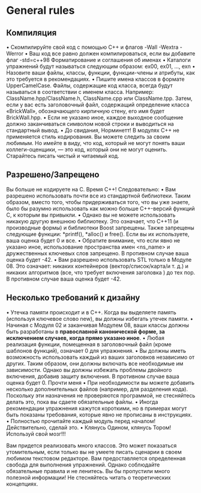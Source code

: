 # General rules

## Компиляция
• Скомпилируйте свой код с помощью C++ и флагов -Wall -Wextra -Werror
• Ваш код все равно должен компилироваться, если вы добавите флаг -std=c++98 Форматирование и соглашения об именах
• Каталоги упражнений будут называться следующим образом: ex00, ex01, ..., exn
• Назовите ваши файлы, классы, функции, функции-члены и атрибуты, как это требуется в рекомендациях.
• Пишите имена классов в формате UpperCamelCase. Файлы, содержащие код класса, всегда будут называться в соответствии с именем класса. Например: ClassName.hpp/ClassName.h, ClassName.cpp или ClassName.tpp. Затем, если у вас есть заголовочный файл, содержащий определение класса «BrickWall», обозначающего кирпичную стену, его имя будет BrickWall.hpp.
• Если не указано иное, каждое выходное сообщение должно заканчиваться символом новой строки и выводиться на стандартный вывод.
• До свидания, Норминетт! В модулях C++ не применяется стиль кодирования. Вы можете следить за своим любимым. Но имейте в виду, что код, который не могут понять ваши коллеги-оценщики, — это код, который они не могут оценить. Старайтесь писать чистый и читаемый код.

## Разрешено/Запрещено
Вы больше не кодируете на C. Время С++! Следовательно:
• Вам разрешено использовать почти все из стандартной библиотеки. Таким образом, вместо того, чтобы придерживаться того, что вы уже знаете, было бы разумно использовать как можно больше C++-версий функций C, к которым вы привыкли.
• Однако вы не можете использовать никакую другую внешнюю библиотеку. Это означает, что C++11 (и производные формы) и библиотеки Boost запрещены. Также запрещены следующие функции: *printf(), *alloc() и free(). Если вы их используете, ваша оценка будет 0 и все.
• Обратите внимание, что если явно не указано иное, использование пространства имен <ns_name> и дружественных ключевых слов запрещено. В противном случае ваша оценка будет -42.
• Вам разрешено использовать STL только в Модуле 08. Это означает: никаких контейнеров (вектор/список/карта/и т. д.) и никаких алгоритмов (все, что требует включения заголовка <algorithm>) до тех пор. В противном случае ваша оценка будет -42.

## Несколько требований к дизайну
• Утечка памяти происходит и в C++. Когда вы выделяете память (используя ключевое слово new), вы должны избегать утечек памяти.
• Начиная с Модуля 02 и заканчивая Модулем 08, ваши классы должны быть разработаны в <b>православной канонической форме, за исключением случаев, когда прямо указано иное</b>.
• Любая реализация функции, помещенная в заголовочный файл (кроме шаблонов функций), означает 0 для упражнения.
• Вы должны иметь возможность использовать каждый из ваших заголовков независимо от других. Таким образом, они должны включать все необходимые им зависимости. Однако вы должны избежать проблемы двойного включения, добавив защиту включения. В противном случае ваша оценка будет 0.
Прочти меня
• При необходимости вы можете добавить несколько дополнительных файлов (например, для разделения кода). Поскольку эти назначения не проверяются программой, не стесняйтесь делать это, пока вы сдаете обязательные файлы.
• Иногда рекомендации упражнения кажутся короткими, но в примерах могут быть показаны требования, которые явно не прописаны в инструкциях.
• Полностью прочитайте каждый модуль перед началом! Действительно, сделай это.
• Клянусь Одином, клянусь Тором! Используй свой мозг!!!

Вам придется реализовать много классов. Это может показаться утомительным, если только вы не умеете писать сценарии в своем любимом текстовом редакторе.
 Вам предоставляется определенная свобода для выполнения упражнений. Однако соблюдайте обязательные правила и не ленитесь. Вы бы пропустили много полезной информации! Не стесняйтесь читать о теоретических концепциях.
